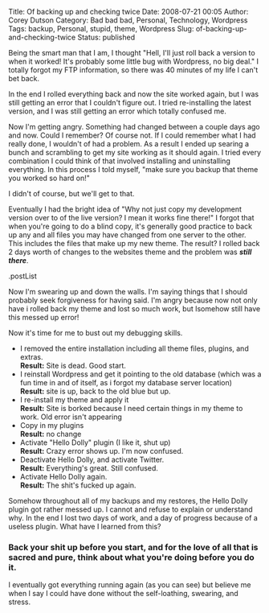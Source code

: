 Title: Of backing up and checking twice
Date: 2008-07-21 00:05
Author: Corey Dutson
Category: Bad bad bad, Personal, Technology, Wordpress
Tags: backup, Personal, stupid, theme, Wordpress
Slug: of-backing-up-and-checking-twice
Status: published

Being the smart man that I am, I thought "Hell, I'll just roll back a
version to when it worked! It's probably some little bug with Wordpress,
no big deal." I totally forgot my FTP information, so there was 40
minutes of my life I can't bet back.

In the end I rolled everything back and now the site worked again, but I
was still getting an error that I couldn't figure out. I tried
re-installing the latest version, and I was still getting an error which
totally confused me.

Now I'm getting angry. Something had changed between a couple days ago
and now. Could I remember? Of course not. If I could remember what I had
really done, I wouldn't of had a problem. As a result I ended up searing
a bunch and scrambling to get my site working as it should again. I
tried every combination I could think of that involved installing and
uninstalling everything. In this process I told myself, "make sure you
backup that theme you worked so hard on!"

I didn't of course, but we'll get to that.

Eventually I had the bright idea of "Why not just copy my development
version over to of the live version? I mean it works fine there!" I
forgot that when you're going to do a blind copy, it's generally good
practice to back up any and all files you may have changed from one
server to the other. This includes the files that make up my new theme.
The result? I rolled back 2 days worth of changes to the websites theme
and the problem was ***still there***.

.postList

Now I'm swearing up and down the walls. I'm saying things that I should
probably seek forgiveness for having said. I'm angry because now not
only have i rolled back my theme and lost so much work, but Isomehow
still have this messed up error!

Now it's time for me to bust out my debugging skills.

-   I removed the entire installation including all theme files,
    plugins, and extras.  
    **Result:** Site is dead. Good start.
-   I reinstall Wordpress and get it pointing to the old database (which
    was a fun time in and of itself, as i forgot my database server
    location)  
    **Result:** site is up, back to the old blue but up.
-   I re-install my theme and apply it  
    **Result:** Site is borked because I need certain things in my
    theme to work. Old error isn't appearing
-   Copy in my plugins  
    **Result:** no change
-   Activate "Hello Dolly" plugin (I like it, shut up)  
    **Result:** Crazy error shows up. I'm now confused.
-   Deactivate Hello Dolly, and activate Twitter.  
    **Result:** Everything's great. Still confused.
-   Activate Hello Dolly again.  
    **Result:** The shit's fucked up again.

Somehow throughout all of my backups and my restores, the Hello Dolly
plugin got rather messed up. I cannot and refuse to explain or
understand why. In the end I lost two days of work, and a day of
progress because of a useless plugin. What have I learned from this?

### Back your shit up before you start, and for the love of all that is sacred and pure, think about what you're doing before you do it.

I eventually got everything running again (as you can see) but believe
me when I say I could have done without the self-loathing, swearing, and
stress.
